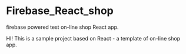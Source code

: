 # Firebase_React_shop
firebase powered test on-line shop React app.

HI! This is a sample project based on React - a template of on-line shop app.
